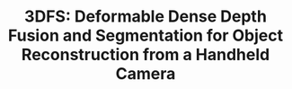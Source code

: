 ---
layout: post
title: "3DFS: Deformable Dense Depth Fusion and Segmentation for Object Reconstruction from a Handheld Camera"
description: "We propose an approach for 3D reconstruction and segmentation of a single object placed on a flat surface from an input video. Our approach is to perform dense depth map estimation for multiple views using a proposed objective function that preserves detail. The resulting depth maps are then fused using a proposed implicit surface function that is robust to estimation error, producing a smooth surface reconstruction of the entire scene. Finally, the object is segmented from the remaining scene using a proposed 2D-3D segmentation that incorporates image and depth cues with priors and regularization over the 3D volume and 2D segmentations. We evaluate 3D reconstructions qualitatively on our Object-Videos dataset, comparing to fusion, multiview stereo, and segmentation baselines. We also quantitatively evaluate the dense depth estimation using the RGBD Scenes V2 dataset [Henry et al. 2013] and the segmentation using keyframe annotations of the Object-Videos dataset. "
thumb_image: "documentation/sample-image.jpg"
tags: [cv, cg]
---